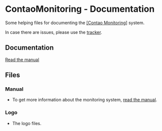 # ContaoMonitoring - Documentation

Some helping files for documenting the [[Contao Monitoring]](https://github.com/ContaoMonitoring/monitoring) system.

In case there are issues, please use the [tracker](https://github.com/ContaoMonitoring/documentation/issues).


## Documentation

[Read the manual](https://contaomonitoring.gitbook.io/contaomonitoring)

## Files

### Manual

- To get more information about the monitoring system, [read the manual](manual).

### Logo

- The logo files.
